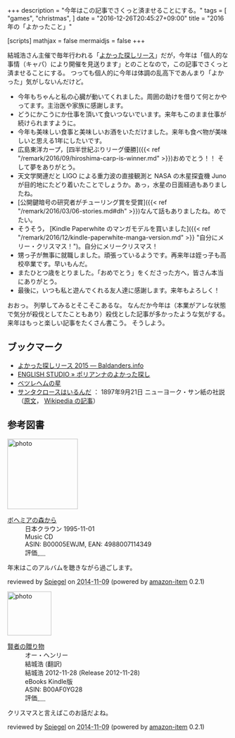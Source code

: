 +++
description = "今年はこの記事でさくっと済ませることにする。"
tags = [
  "games",
  "christmas",
]
date = "2016-12-26T20:45:27+09:00"
title = "2016年の「よかったこと」"

[scripts]
  mathjax = false
  mermaidjs = false
+++

結城浩さん主催で毎年行われる「[よかった探しリース](http://www.hyuki.com/ring/)」だが，今年は「個人的な事情（キャパ）により開催を見送ります」とのことなので，この記事でさくっと済ませることにする。
つっても個人的に今年は体調の乱高下であんまり「よかった」気がしないんだけど。

- 今年もちゃんと私の心臓が動いてくれました。周囲の助けを借りて何とかやってます。主治医や家族に感謝します。
- どうにかこうにか仕事を頂いて食いつないでいます。来年もこのまま仕事が続けられますように。
- 今年も美味しい食事と美味しいお酒をいただけました。来年も食べ物が美味しいと思える1年にしたいです。
- 広島東洋カープ，[四半世紀ぶりリーグ優勝]({{< ref "/remark/2016/09/hiroshima-carp-is-winner.md" >}})おめでとう！！ そして夢をありがとう。
- 天文学関連だと LIGO による重力波の直接観測と NASA の木星探査機 Juno が目的地にたどり着いたことでしょうか。あっ，水星の日面経過もありましたね。
- [公開鍵暗号の研究者がチューリング賞を受賞]({{< ref "/remark/2016/03/06-stories.md#dh" >}})なんて話もありましたね。めでたい。
- そうそう， [Kindle Paperwhite のマンガモデルを買いました]({{< ref "/remark/2016/12/kindle-paperwhite-manga-version.md" >}} "自分にメリー・クリスマス！")。自分にメリークリスマス！
- 甥っ子が無事に就職しました。頑張っているようです。再来年は姪っ子も高校卒業です。早いもんだ。
- またひとつ歳をとりました。「おめでとう」をくださった方へ，皆さん本当にありがとう。
- 最後に，いつも私と遊んでくれる友人達に感謝します。来年もよろしく！

おおっ。
列挙してみるとそこそこあるな。
なんだか今年は（本業がアレな状態で気分が殺伐としてたこともあり）殺伐とした記事が多かったような気がする。
来年はもっと楽しい記事をたくさん書こう。
そうしよう。

## ブックマーク

- [よかった探しリース 2015 — Baldanders.info](https://baldanders.info/profile/wreath2015.shtml)
- [ENGLISH STUDIO » ポリアンナのよかった探し](http://www.sanctio.jp/archives/6453)
- [ベツレヘムの星](http://www.asahi-net.or.jp/~nr8c-ab/ktisrbethlehem.htm)
- [サンタクロースはいるんだ](http://www.aozora.gr.jp/cards/001237/card46346.html) ： 1897年9月21日 ニューヨーク・サン紙の社説（[原文](http://www.nysun.com/editorials/yes-virginia/68502/ "Yes, Virginia ... - The New York Sun")， [Wikipedia の記事](https://ja.wikipedia.org/wiki/%E3%82%B5%E3%83%B3%E3%82%BF%E3%82%AF%E3%83%AD%E3%83%BC%E3%82%B9%E3%81%AF%E5%AE%9F%E5%9C%A8%E3%81%99%E3%82%8B%E3%81%AE%E3%81%8B "サンタクロースは実在するのか - Wikipedia")）

## 参考図書

<div class="hreview">
  <div class="photo"><a class="item url" href="https://www.amazon.co.jp/%E3%83%9C%E3%83%98%E3%83%9F%E3%82%A2%E3%81%AE%E6%A3%AE%E3%81%8B%E3%82%89-%E3%82%A4%E3%83%AB%E3%82%AB/dp/B00005EWJM?SubscriptionId=AKIAJYVUJ3DMTLAECTHA&tag=baldandersinf-22&linkCode=xm2&camp=2025&creative=165953&creativeASIN=B00005EWJM"><img src="https://images-fe.ssl-images-amazon.com/images/I/51%2Bt-3PwozL._SL160_.jpg" width="160" alt="photo"></a></div>
  <dl class="fn">
    <dt><a href="https://www.amazon.co.jp/%E3%83%9C%E3%83%98%E3%83%9F%E3%82%A2%E3%81%AE%E6%A3%AE%E3%81%8B%E3%82%89-%E3%82%A4%E3%83%AB%E3%82%AB/dp/B00005EWJM?SubscriptionId=AKIAJYVUJ3DMTLAECTHA&tag=baldandersinf-22&linkCode=xm2&camp=2025&creative=165953&creativeASIN=B00005EWJM">ボヘミアの森から</a></dt>
    <dd>日本クラウン 1995-11-01</dd>
    <dd>Music CD</dd>
    <dd>ASIN: B00005EWJM, EAN: 4988007114349</dd>
    <dd>評価<abbr class="rating fa-sm" title="5">&nbsp;<i class="fas fa-star"></i>&nbsp;<i class="fas fa-star"></i>&nbsp;<i class="fas fa-star"></i>&nbsp;<i class="fas fa-star"></i>&nbsp;<i class="fas fa-star"></i></abbr></dd>
  </dl>
  <p class="description">年末はこのアルバムを聴きながら過ごします。</p>
  <p class="powered-by" >reviewed by <a href='#maker' class='reviewer'>Spiegel</a> on <abbr class="dtreviewed" title="2014-11-09">2014-11-09</abbr> (powered by <a href="https://github.com/spiegel-im-spiegel/amazon-item" >amazon-item</a> 0.2.1)</p>
</div>

<div class="hreview">
  <div class="photo"><a class="item url" href="https://www.amazon.co.jp/%E8%B3%A2%E8%80%85%E3%81%AE%E8%B4%88%E3%82%8A%E7%89%A9-%E3%82%AA%E3%83%BC%E3%83%BB%E3%83%98%E3%83%B3%E3%83%AA%E3%83%BC-ebook/dp/B00AF0YG28?SubscriptionId=AKIAJYVUJ3DMTLAECTHA&tag=baldandersinf-22&linkCode=xm2&camp=2025&creative=165953&creativeASIN=B00AF0YG28"><img src="https://images-fe.ssl-images-amazon.com/images/I/41PD5ldEqTL._SL160_.jpg" width="100" alt="photo"></a></div>
  <dl class="fn">
    <dt><a href="https://www.amazon.co.jp/%E8%B3%A2%E8%80%85%E3%81%AE%E8%B4%88%E3%82%8A%E7%89%A9-%E3%82%AA%E3%83%BC%E3%83%BB%E3%83%98%E3%83%B3%E3%83%AA%E3%83%BC-ebook/dp/B00AF0YG28?SubscriptionId=AKIAJYVUJ3DMTLAECTHA&tag=baldandersinf-22&linkCode=xm2&camp=2025&creative=165953&creativeASIN=B00AF0YG28">賢者の贈り物</a></dt>
	<dd>オー・ヘンリー</dd>
	<dd>結城浩 (翻訳)</dd>
    <dd>結城浩 2012-11-28 (Release 2012-11-28)</dd>
    <dd>eBooks Kindle版</dd>
    <dd>ASIN: B00AF0YG28</dd>
    <dd>評価<abbr class="rating fa-sm" title="4">&nbsp;<i class="fas fa-star"></i>&nbsp;<i class="fas fa-star"></i>&nbsp;<i class="fas fa-star"></i>&nbsp;<i class="fas fa-star"></i>&nbsp;<i class="far fa-star"></i></abbr></dd>
  </dl>
  <p class="description">クリスマスと言えばこのお話だよね。</p>
  <p class="powered-by" >reviewed by <a href='#maker' class='reviewer'>Spiegel</a> on <abbr class="dtreviewed" title="2014-11-09">2014-11-09</abbr> (powered by <a href="https://github.com/spiegel-im-spiegel/amazon-item" >amazon-item</a> 0.2.1)</p>
</div>
